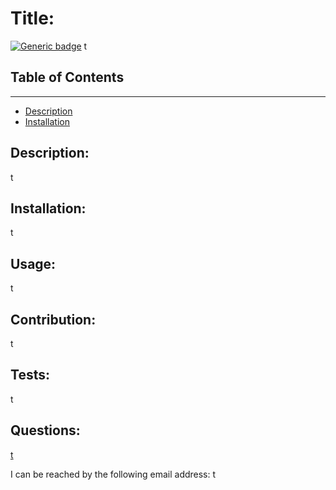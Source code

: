 # Title:      
  [![Generic badge](https://img.shields.io/badge/<License>-<MIT>-<COLOR>.svg)](https://shields.io/)
  t

  ## Table of Contents
  ---------------------
  * [Description](#Description)
  * [Installation](#Installation)
  
   ## Description: 
   
   t
   
   ## Installation: 
   
   t
   
   ## Usage:  
   
   t
   
   ## Contribution:  
   
   t
   
   ## Tests:  
   
   t

   ## Questions:   
   
   [t](https://github.com/t)

   I can be reached by the following email address: t 
  
  